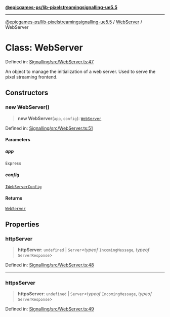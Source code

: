 [**@epicgames-ps/lib-pixelstreamingsignalling-ue5.5**](../../README.md)

***

[@epicgames-ps/lib-pixelstreamingsignalling-ue5.5](../../README.md) / [WebServer](../README.md) / WebServer

# Class: WebServer

Defined in: [Signalling/src/WebServer.ts:47](https://github.com/mcottontensor/PixelStreamingInfrastructure/blob/1c2e89b140492a0711bcb88268b18a037a27dc45/Signalling/src/WebServer.ts#L47)

An object to manage the initialization of a web server. Used to serve the
pixel streaming frontend.

## Constructors

### new WebServer()

> **new WebServer**(`app`, `config`): [`WebServer`](WebServer.md)

Defined in: [Signalling/src/WebServer.ts:51](https://github.com/mcottontensor/PixelStreamingInfrastructure/blob/1c2e89b140492a0711bcb88268b18a037a27dc45/Signalling/src/WebServer.ts#L51)

#### Parameters

##### app

`Express`

##### config

[`IWebServerConfig`](../interfaces/IWebServerConfig.md)

#### Returns

[`WebServer`](WebServer.md)

## Properties

### httpServer

> **httpServer**: `undefined` \| `Server`\<*typeof* `IncomingMessage`, *typeof* `ServerResponse`\>

Defined in: [Signalling/src/WebServer.ts:48](https://github.com/mcottontensor/PixelStreamingInfrastructure/blob/1c2e89b140492a0711bcb88268b18a037a27dc45/Signalling/src/WebServer.ts#L48)

***

### httpsServer

> **httpsServer**: `undefined` \| `Server`\<*typeof* `IncomingMessage`, *typeof* `ServerResponse`\>

Defined in: [Signalling/src/WebServer.ts:49](https://github.com/mcottontensor/PixelStreamingInfrastructure/blob/1c2e89b140492a0711bcb88268b18a037a27dc45/Signalling/src/WebServer.ts#L49)
